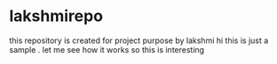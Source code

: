 # lakshmirepo
this repository is created for project purpose by lakshmi
hi this is just a sample .
let me see how it works
so this is interesting
